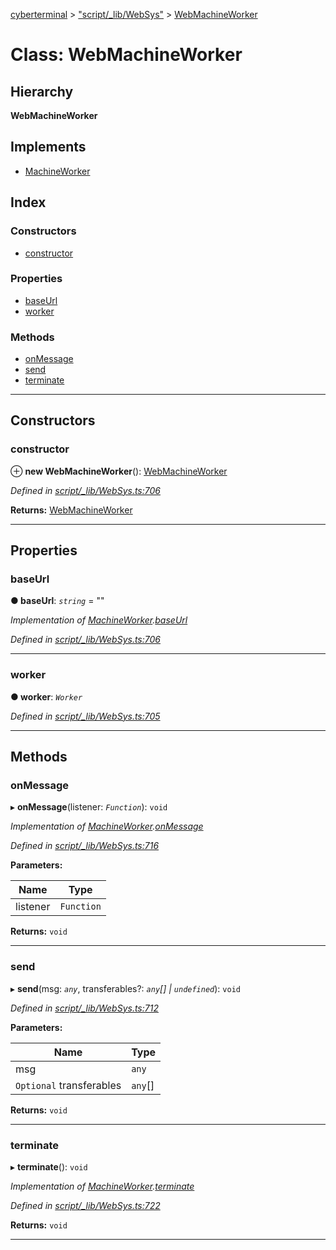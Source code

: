 [cyberterminal](../README.md) > ["script/_lib/WebSys"](../modules/_script__lib_websys_.md) > [WebMachineWorker](../classes/_script__lib_websys_.webmachineworker.md)

# Class: WebMachineWorker

## Hierarchy

**WebMachineWorker**

## Implements

* [MachineWorker](../interfaces/_script__lib_machineworker_.machineworker.md)

## Index

### Constructors

* [constructor](_script__lib_websys_.webmachineworker.md#constructor)

### Properties

* [baseUrl](_script__lib_websys_.webmachineworker.md#baseurl)
* [worker](_script__lib_websys_.webmachineworker.md#worker)

### Methods

* [onMessage](_script__lib_websys_.webmachineworker.md#onmessage)
* [send](_script__lib_websys_.webmachineworker.md#send)
* [terminate](_script__lib_websys_.webmachineworker.md#terminate)

---

## Constructors

<a id="constructor"></a>

###  constructor

⊕ **new WebMachineWorker**(): [WebMachineWorker](_script__lib_websys_.webmachineworker.md)

*Defined in [script/_lib/WebSys.ts:706](https://github.com/FantasyInternet/cyberterminal/blob/HEAD/src/script/_lib/WebSys.ts#L706)*

**Returns:** [WebMachineWorker](_script__lib_websys_.webmachineworker.md)

___

## Properties

<a id="baseurl"></a>

###  baseUrl

**● baseUrl**: *`string`* = ""

*Implementation of [MachineWorker](../interfaces/_script__lib_machineworker_.machineworker.md).[baseUrl](../interfaces/_script__lib_machineworker_.machineworker.md#baseurl)*

*Defined in [script/_lib/WebSys.ts:706](https://github.com/FantasyInternet/cyberterminal/blob/HEAD/src/script/_lib/WebSys.ts#L706)*

___
<a id="worker"></a>

###  worker

**● worker**: *`Worker`*

*Defined in [script/_lib/WebSys.ts:705](https://github.com/FantasyInternet/cyberterminal/blob/HEAD/src/script/_lib/WebSys.ts#L705)*

___

## Methods

<a id="onmessage"></a>

###  onMessage

▸ **onMessage**(listener: *`Function`*): `void`

*Implementation of [MachineWorker](../interfaces/_script__lib_machineworker_.machineworker.md).[onMessage](../interfaces/_script__lib_machineworker_.machineworker.md#onmessage)*

*Defined in [script/_lib/WebSys.ts:716](https://github.com/FantasyInternet/cyberterminal/blob/HEAD/src/script/_lib/WebSys.ts#L716)*

**Parameters:**

| Name | Type |
| ------ | ------ |
| listener | `Function` |

**Returns:** `void`

___
<a id="send"></a>

###  send

▸ **send**(msg: *`any`*, transferables?: *`any`[] | `undefined`*): `void`

*Defined in [script/_lib/WebSys.ts:712](https://github.com/FantasyInternet/cyberterminal/blob/HEAD/src/script/_lib/WebSys.ts#L712)*

**Parameters:**

| Name | Type |
| ------ | ------ |
| msg | `any` |
| `Optional` transferables | `any`[] | `undefined` |

**Returns:** `void`

___
<a id="terminate"></a>

###  terminate

▸ **terminate**(): `void`

*Implementation of [MachineWorker](../interfaces/_script__lib_machineworker_.machineworker.md).[terminate](../interfaces/_script__lib_machineworker_.machineworker.md#terminate)*

*Defined in [script/_lib/WebSys.ts:722](https://github.com/FantasyInternet/cyberterminal/blob/HEAD/src/script/_lib/WebSys.ts#L722)*

**Returns:** `void`

___

